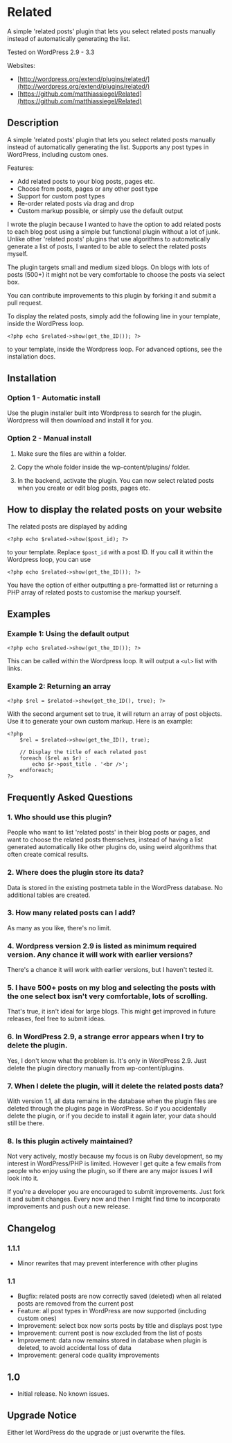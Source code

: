 Related
=======

A simple 'related posts' plugin that lets you select related posts manually instead of automatically generating the list.

Tested on WordPress 2.9 - 3.3

Websites:

*   [http://wordpress.org/extend/plugins/related/](http://wordpress.org/extend/plugins/related/)
*   [https://github.com/matthiassiegel/Related](https://github.com/matthiassiegel/Related)

Description
-----------

A simple 'related posts' plugin that lets you select related posts manually instead of automatically generating the list. Supports any post types in WordPress, including custom ones.

Features:

*   Add related posts to your blog posts, pages etc.
*   Choose from posts, pages or any other post type
*   Support for custom post types
*   Re-order related posts via drag and drop
*   Custom markup possible, or simply use the default output

I wrote the plugin because I wanted to have the option to add related posts to each blog post using a simple but functional plugin without a lot of junk. Unlike other 'related posts' plugins that use algorithms to automatically generate a list of posts, I wanted to be able to select the related posts myself.

The plugin targets small and medium sized blogs. On blogs with lots of posts (500+) it might not be very comfortable to choose the posts via select box.

You can contribute improvements to this plugin by forking it and submit a pull request.

To display the related posts, simply add the following line in your template, inside the WordPress loop.

    <?php echo $related->show(get_the_ID()); ?>

to your template, inside the Wordpress loop.
For advanced options, see the installation docs.

Installation
------------

### Option 1 - Automatic install

Use the plugin installer built into Wordpress to search for the plugin. Wordpress will then download and install it for you.

### Option 2 - Manual install

1. Make sure the files are within a folder.

2. Copy the whole folder inside the wp-content/plugins/ folder.

3. In the backend, activate the plugin. You can now select related posts when you create or edit blog posts, pages etc.

How to display the related posts on your website
------------------------------------------------

The related posts are displayed by adding

    <?php echo $related->show($post_id); ?>

to your template. Replace `` $post_id `` with a post ID. If you call it within the Wordpress loop, you can use

    <?php echo $related->show(get_the_ID()); ?>

You have the option of either outputting a pre-formatted list or returning a PHP array of related posts to customise the 
markup yourself.

Examples
--------

### Example 1: Using the default output

    <?php echo $related->show(get_the_ID()); ?>
	
This can be called within the Wordpress loop. It will output a `` <ul> `` list with links.

### Example 2: Returning an array

    <?php $rel = $related->show(get_the_ID(), true); ?>
	
With the second argument set to true, it will return an array of post objects. Use it to generate your own custom markup. 
Here is an example:

    <?php
        $rel = $related->show(get_the_ID(), true);
	
        // Display the title of each related post
        foreach ($rel as $r) :
            echo $r->post_title . '<br />';
        endforeach;
    ?>

Frequently Asked Questions
--------------------------

### 1. Who should use this plugin?

People who want to list 'related posts' in their blog posts or pages, and want to choose the related posts themselves, instead of having a list generated automatically like other plugins do, using weird algorithms that often create comical results.

### 2. Where does the plugin store its data?

Data is stored in the existing postmeta table in the WordPress database. No additional tables are created.

### 3. How many related posts can I add?

As many as you like, there's no limit.

### 4. Wordpress version 2.9 is listed as minimum required version. Any chance it will work with earlier versions?

There's a chance it will work with earlier versions, but I haven't tested it.

### 5. I have 500+ posts on my blog and selecting the posts with the one select box isn't very comfortable, lots of scrolling.

That's true, it isn't ideal for large blogs. This might get improved in future releases, feel free to submit ideas.

### 6. In WordPress 2.9, a strange error appears when I try to delete the plugin.

Yes, I don't know what the problem is. It's only in WordPress 2.9. Just delete the plugin directory manually from wp-content/plugins.

### 7. When I delete the plugin, will it delete the related posts data?

With version 1.1, all data remains in the database when the plugin files are deleted through the plugins page in WordPress. So if you accidentally delete the plugin, or if you decide to install it again later, your data should still be there.

### 8. Is this plugin actively maintained?

Not very actively, mostly because my focus is on Ruby development, so my interest in WordPress/PHP is limited. However I get quite a few emails from people who enjoy using the plugin, so if there are any major issues I will look into it.

If you're a developer you are encouraged to submit improvements. Just fork it and submit changes. Every now and then I might find time to incorporate improvements and push out a new release.


Changelog
---------

### 1.1.1

* Minor rewrites that may prevent interference with other plugins

### 1.1

*   Bugfix: related posts are now correctly saved (deleted) when all related posts are removed from the current post
*   Feature: all post types in WordPress are now supported (including custom ones)
*   Improvement: select box now sorts posts by title and displays post type
*   Improvement: current post is now excluded from the list of posts
*   Improvement: data now remains stored in database when plugin is deleted, to avoid accidental loss of data
*   Improvement: general code quality improvements

## 1.0

*   Initial release. No known issues.


Upgrade Notice
--------------

Either let WordPress do the upgrade or just overwrite the files.